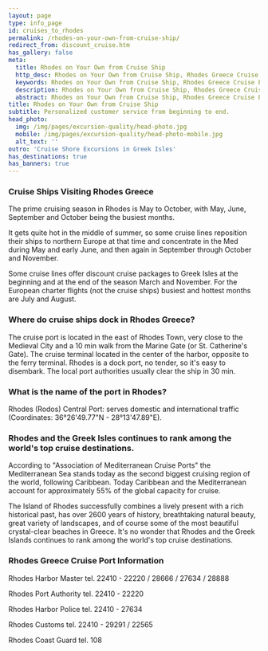 ```yaml
---
layout: page
type: info_page
id: cruises_to_rhodes
permalink: /rhodes-on-your-own-from-cruise-ship/
redirect_from: discount_cruise.htm
has_gallery: false
meta:
  title: Rhodes on Your Own from Cruise Ship
  http_desc: Rhodes on Your Own from Cruise Ship, Rhodes Greece Cruise Port Information, Cruise Ships Visiting Rhodes
  keywords: Rhodes on Your Own from Cruise Ship, Rhodes Greece Cruise Port Information, Cruise Ships Visiting Rhodes
  description: Rhodes on Your Own from Cruise Ship, Rhodes Greece Cruise Port Information, Cruise Ships Visiting Rhodes
  abstract: Rhodes on Your Own from Cruise Ship, Rhodes Greece Cruise Port Information
title: Rhodes on Your Own from Cruise Ship
subtitle: Personalized customer service from beginning to end.
head_photo:
  img: /img/pages/excursion-quality/head-photo.jpg
  mobile: /img/pages/excursion-quality/head-photo-mobile.jpg
  alt_text: ''
outro: 'Cruise Shore Excursions in Greek Isles'
has_destinations: true
has_banners: true
---
```

### Cruise Ships Visiting Rhodes Greece

The prime cruising season in Rhodes is May to October, with May, June, September and October being the busiest months.

It gets quite hot in the middle of summer, so some cruise lines reposition their ships to northern Europe at that time and concentrate in the Med during May and early June, and then again in September through October and November.

Some cruise lines offer discount cruise packages to Greek Isles at the beginning and at the end of the season March and November. For the European charter flights (not the cruise ships) busiest and hottest months are July and August.

### Where do cruise ships dock in Rhodes Greece?

The cruise port is located in the east of Rhodes Town, very close to the Medieval City and a 10 min walk from the Marine Gate (or St. Catherine's Gate). The cruise terminal located in the center of the harbor, opposite to the ferry terminal. Rhodes is a dock port, no tender, so it's easy to disembark. The local port authorities usually clear the ship in 30 min.

### What is the name of the port in Rhodes?

Rhodes (Rodos) Central Port: serves domestic and international traffic (Coordinates: 36°26'49.77"N - 28°13'47.89"E).

### Rhodes and the Greek Isles continues to rank among the world's top cruise destinations.

According to "Association of Mediterranean Cruise Ports" the Mediterranean Sea stands today as the second biggest cruising region of the world, following Caribbean. Today Caribbean and the Mediterranean account for approximately 55% of the global capacity for cruise.

The Island of Rhodes successfully combines a lively present with a rich historical past, has over 2600 years of history, breathtaking natural beauty, great variety of landscapes, and of course some of the most beautiful crystal-clear beaches in Greece. It's no wonder that Rhodes and the Greek Islands continues to rank among the world's top cruise destinations.

### Rhodes Greece Cruise Port Information

Rhodes Harbor Master tel. 22410 - 22220 / 28666 / 27634 / 28888

Rhodes Port Authority tel. 22410 - 22220

Rhodes Harbor Police tel. 22410 - 27634

Rhodes Customs tel. 22410 - 29291 / 22565

Rhodes Coast Guard tel. 108